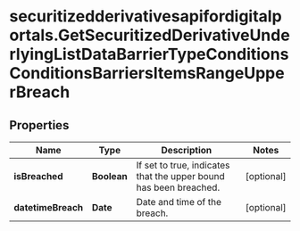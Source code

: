 # securitizedderivativesapifordigitalportals.GetSecuritizedDerivativeUnderlyingListDataBarrierTypeConditionsConditionsBarriersItemsRangeUpperBreach

## Properties

Name | Type | Description | Notes
------------ | ------------- | ------------- | -------------
**isBreached** | **Boolean** | If set to true, indicates that the upper bound has been breached. | [optional] 
**datetimeBreach** | **Date** | Date and time of the breach. | [optional] 


